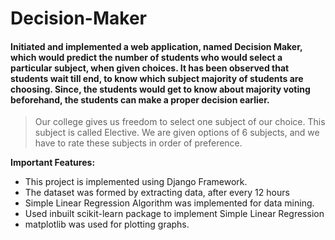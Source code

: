 # Decision-Maker
#### Initiated and implemented a web application, named Decision Maker, which would predict the number of students who would select a particular subject, when given choices. It has been observed that students wait till end, to know which subject majority of students are choosing. Since, the students would get to know about majority voting beforehand, the students can make a proper decision earlier.

> Our college gives us freedom to select one subject of our choice. This subject is called Elective. We are given options of 6 subjects, and we have to rate these subjects in order of preference. 

**Important Features:**
* This project is implemented using Django Framework.
* The dataset was formed by extracting data, after every 12 hours
* Simple Linear Regression Algorithm was implemented for data mining.
* Used inbuilt scikit-learn package to implement Simple Linear Regression
* matplotlib was used for plotting graphs.
